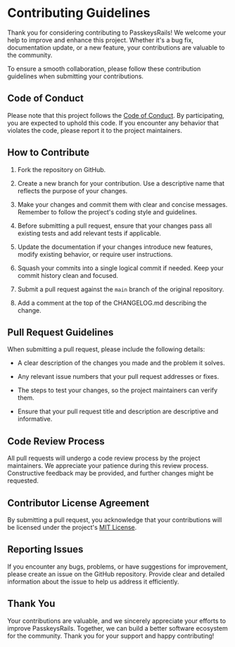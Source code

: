 # Contributing Guidelines

Thank you for considering contributing to PasskeysRails! We welcome your help to improve and enhance this project. Whether it's a bug fix, documentation update, or a new feature, your contributions are valuable to the community.

To ensure a smooth collaboration, please follow these contribution guidelines when submitting your contributions.

## Code of Conduct

Please note that this project follows the [Code of Conduct](https://github.com/alliedcode/passkeys-rails/blob/main/CODE_OF_CONDUCT.md). By participating, you are expected to uphold this code. If you encounter any behavior that violates the code, please report it to the project maintainers.

## How to Contribute

1. Fork the repository on GitHub.

2. Create a new branch for your contribution. Use a descriptive name that reflects the purpose of your changes.

3. Make your changes and commit them with clear and concise messages. Remember to follow the project's coding style and guidelines.

4. Before submitting a pull request, ensure that your changes pass all existing tests and add relevant tests if applicable.

5. Update the documentation if your changes introduce new features, modify existing behavior, or require user instructions.

6. Squash your commits into a single logical commit if needed. Keep your commit history clean and focused.

7. Submit a pull request against the `main` branch of the original repository.

8. Add a comment at the top of the CHANGELOG.md describing the change.

## Pull Request Guidelines

When submitting a pull request, please include the following details:

- A clear description of the changes you made and the problem it solves.

- Any relevant issue numbers that your pull request addresses or fixes.

- The steps to test your changes, so the project maintainers can verify them.

- Ensure that your pull request title and description are descriptive and informative.

## Code Review Process

All pull requests will undergo a code review process by the project maintainers. We appreciate your patience during this review process. Constructive feedback may be provided, and further changes might be requested.

## Contributor License Agreement

By submitting a pull request, you acknowledge that your contributions will be licensed under the project's [MIT License](https://github.com/alliedcode/passkeys-rails/blob/main/MIT-LICENSE).

## Reporting Issues

If you encounter any bugs, problems, or have suggestions for improvement, please create an issue on the GitHub repository. Provide clear and detailed information about the issue to help us address it efficiently.

## Thank You

Your contributions are valuable, and we sincerely appreciate your efforts to improve PasskeysRails. Together, we can build a better software ecosystem for the community. Thank you for your support and happy contributing!
